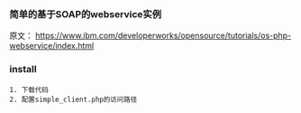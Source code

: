 ### 简单的基于SOAP的webservice实例
原文： https://www.ibm.com/developerworks/opensource/tutorials/os-php-webservice/index.html

### install
    1. 下载代码
    2. 配置simple_client.php的访问路径